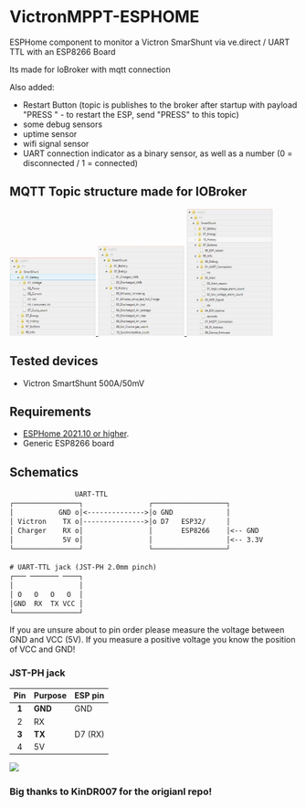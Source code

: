 # VictronMPPT-ESPHOME 

ESPHome component to monitor a Victron SmarShunt via ve.direct / UART TTL with an ESP8266 Board

Its made for IoBroker with mqtt connection

Also added:
* Restart Button (topic is publishes to the broker after startup with payload "PRESS " - to restart the ESP, send "PRESS" to this topic)
* some debug sensors
* uptime sensor
* wifi signal sensor
* UART connection indicator as a binary sensor, as well as a number (0 = disconnected / 1 = connected)

## MQTT Topic structure made for IOBroker

<a href="images/structure_1.jpg" target="_blank">
<img src="images/structure_1.jpg" width="30%">
</a>

<a href="images/structure_2.jpg" target="_blank">
<img src="images/structure_2.jpg" width="30%">
</a>

<a href="images/structure_3.jpg" target="_blank">
<img src="images/structure_3.jpg" width="30%">
</a>

## Tested devices
  
  * Victron SmartShunt 500A/50mV

## Requirements

* [ESPHome 2021.10 or higher](https://github.com/esphome/esphome/releases).
* Generic ESP8266 board

## Schematics

```
                UART-TTL
┌────────────────┐                ┌──────────────────┐
│           GND o│<-------------->│o GND             │
│ Victron    TX o│--------------->│o D7   ESP32/     │
│ Charger    RX o│                │       ESP8266    │<-- GND
│            5V o│                │                  │<-- 3.3V
└────────────────┘                └──────────────────┘

# UART-TTL jack (JST-PH 2.0mm pinch)
┌─── ─────── ────┐
│                │
│ O   O   O   O  │
│GND  RX  TX VCC │
└────────────────┘
```

If you are unsure about to pin order please measure the voltage between GND and VCC (5V). If you measure a positive voltage you know the position of VCC and GND!

### JST-PH jack

| Pin     | Purpose      | ESP pin        |
| :-----: | :----------- | :------------- |
|  **1**  | **GND**      | GND            |
|    2    | RX           |                |
|  **3**  | **TX**       | D7 (RX)        |
|    4    | 5V           |                |

<a href="images/circuit.jpg" target="_blank">
<img src="images/circuit_thumbnail.jpg" width="50%">
</a>


### Big thanks to KinDR007 for the origianl repo!
